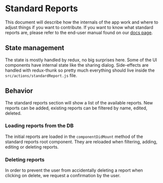 # Standard Reports

This document will describe how the internals of the app work and where to adjust
things if you want to contribute.
If you want to know what standard reports are, please refer to the end-user manual
found on our [docs page](https://docs.dhis2.org).

## State management

The state is mostly handled by redux, no big surprises here.
Some of the UI components have internal state like the sharing dialog.
Side-effects are handled with redux-thunk so pretty much everything should
live inside the `src/actions/standardReport.js` file.

## Behavior

The standard reports section will show a list of the available reports.
New reports can be added, existing reports can be filtered by name, edited, deleted.

### Loading reports from the DB

The initial reports are loaded in the `componentDidMount` method of the
standard reports root component. They are reloaded when filtering, adding,
editing or deleting reports.

### Deleting reports

In order to prevent the user from accidentally deleting a report when clicking
on delete, we request a confirmation by the user.
